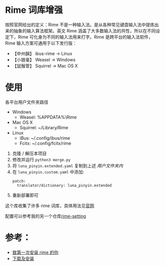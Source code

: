 # Rime 词库增强

按照官网给出的定义：Rime 不是一种输入法。是从各种常见键盘输入法中提炼出来的抽象的输入算法框架。英文 Rime 涵盖了大多数输入法的共性，所以在不同设定下，Rime 可化身为不同的输入法用来打字。Rime 是跨平台的输入法软件，Rime 输入方案可通用于以下发行版：

- 【中州韻】 ibus-rime → Linux
- 【小狼毫】 Weasel → Windows
- 【鼠鬚管】 Squirrel → Mac OS X

# 使用

各平台用户文件夹路径

- Windows
  - Weasel: %APPDATA%\Rime
- Mac OS X
  - Squirrel: ~/Library/Rime
- Linux
  - iBus: ~/.config/ibus/rime
  - Fcitx: ~/.config/fcitx/rime


1. 克隆 / 解压本项目
2. 修改并运行 `python3 merge.py`
3. 将 `luna_pinyin.extended.yaml` 复制到上述 *用户文件夹内*
4. 在 `luna_pinyin.custom.yaml` 中添加:
    ```
    patch:
      translator/dictionary: luna_pinyin.extended
    ```
5. 重新部署即可

这个库收集了许多 rime 词库，具体用法见[官网](http://rime.im/)

配置可以参考我的另一个仓库[rime-setting](https://github.com/Iorest/rime-setting)

# 参考：

- [致第一次安装 rime 的你](http://tieba.baidu.com/p/3288634121)
- [下载及安装](http://rime.im/download/)
